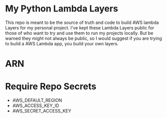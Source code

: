 # My Python Lambda Layers
This repo is meant to be the source of truth and code to build AWS lambda Layers for my personal project. I've kept these Lambda Layers public for those of who want to try and use them to run my projects locally. But be warned they might not always be public, so I would suggest if you are trying to build a AWS Lambda app, you build your own layers.

# ARN


# Require Repo Secrets
- AWS_DEFAULT_REGION
- AWS_ACCESS_KEY_ID
- AWS_SECRET_ACCESS_KEY
